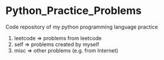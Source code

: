 # Python_Practice_Problems
Code repository of my python programming language practice

1. leetcode => problems from leetcode
2. self => problems created by myself
3. misc => other problems (e.g. from Internet)
